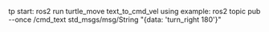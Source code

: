 tp start:
ros2 run turtle_move text_to_cmd_vel
using example:
ros2 topic pub --once /cmd_text std_msgs/msg/String "{data: 'turn_right 180'}"
